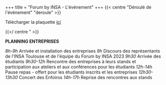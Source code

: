 +++
title = "Forum by INSA - L'événement"
+++
{{< centre "Déroulé de l'événement" "deroule" >}}

Télécharger la plaquette [ici](https://drive.google.com/file/d/1GCnPScfsOKKbcAKk_FpbK0nypGpVKsw0/view?usp=drive_link)

{{</ centre " >}}





**PLANNING ENTREPRISES**

*8h-9h*           Arrivée et installation des entreprises
*9h*              Discours des représentants de l'INSA Toulouse et de l'équipe du Forum by INSA 2023
*9h30*            Arrivée des étudiants
*9h30-12h*        Rencontre des entreprises à leurs stands et participation aux ateliers et aux conférences pour les étudiants
*12h-14h*         Pause repas - offert pour les étudiants inscrits et les entreprises
*12h30-13h30*     Concert des Enfoiros
*14h-17h*         Reprise des rencontres aux stands


<!--
-[Déroulé](#deroule)
-[Planning](#planning)


{{< centre "Déroulé" "deroule" >}}

Télécharger la plaquette [ici](https://drive.google.com/file/d/1GCnPScfsOKKbcAKk_FpbK0nypGpVKsw0/view?usp=drive_link)

{{< paragraph-with-image-right
    title="Planning"
    src="/images/planning_entreprises.png">}}

Planning pour les entreprises :

{{</ paragraph-with-image-right >}}
-->








